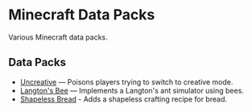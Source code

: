 # Minecraft Data Packs

Various Minecraft data packs.

## Data Packs
- [Uncreative](Uncreative) — Poisons players trying to switch to creative mode.
- [Langton's Bee](Langton's%20Bee) — Implements a Langton's ant simulator using bees.
- [Shapeless Bread](Shapeless%20Bread) - Adds a shapeless crafting recipe for bread.
